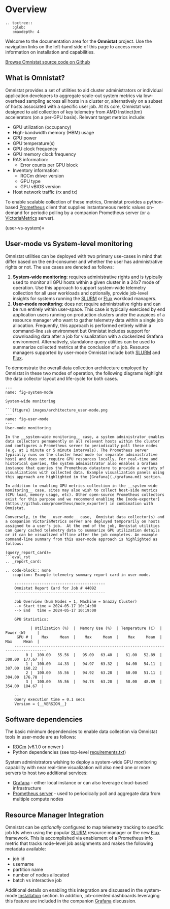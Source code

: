 # Overview

```eval_rst
.. toctree::
   :glob:
   :maxdepth: 4
```

Welcome to the documentation area for the **Omnistat** project.  Use the navigation links on the left-hand side of this page to access more information on installation and capabilities.

[Browse Omnistat source code on Github](https://github.com/AMDResearch/omnistat)

## What is Omnistat?

Omnistat provides a set of utilities to aid cluster administrators or individual application developers to aggregate scale-out system metrics via low-overhead sampling across all hosts in a cluster or, alternatively on a subset of hosts associated with a specific user job. At its core, Omnistat was designed to aid collection of key telemetry from AMD Instinct(tm) accelerators (on a per-GPU basis). Relevant target metrics include:

* GPU utilization (occupancy)
* High-bandwidth memory (HBM) usage
* GPU power
* GPU temperature(s)
* GPU clock frequency
* GPU memory clock frequency
* RAS information:
  * Error counts per GPU block
* Inventory information:
  * ROCm driver version
  * GPU type
  * GPU vBIOS version
* Host network traffic (rx and tx)

To enable scalable collection of these metrics, Omnistat provides a python-based [Prometheus](https://prometheus.io) client that supplies instantaneous metric values on-demand for periodic polling by a companion Prometheus server (or a [VictoriaMetrics](https://github.com/VictoriaMetrics/VictoriaMetrics) server).

(user-vs-system)=
## User-mode vs System-level monitoring 

Omnistat utilities can be deployed with two primary use-cases in mind that differ based on the end-consumer and whether the user has administrative rights or not.  The use cases are denoted as follows:

1. __System-wide monitoring__: requires administrative rights and is typically used to monitor all GPU hosts within a given cluster in a 24x7 mode of operation. Use this approach to support system-wide telemetry collection for all user workloads and optionally, provide job-level insights for systems running the [SLURM](https://slurm.schedmd.com) or [Flux](https://flux-framework.org) workload managers.
1. __User-mode monitoring__: does not require administrative rights and can be run entirely within user-space. This case is typically exercised by end application users running on production clusters under the auspices of a resource manager who want to gather telemetry data within a single job allocation.  Frequently, this approach is performed entirely within a command-line `ssh` environment but Omnistat includes support for downloading data after a job for visualization with a dockerized Grafana environment. Alternatively, standalone query utilities can be used to summarize collected metrics at the conclusion of a job. Resource managers supported by user-mode Omnistat include both [SLURM](https://github.com/SchedMD/slurm) and [Flux](https://flux-framework.org).

To demonstrate the overall data collection architecture employed by Omnistat in these two modes of operation, the following diagrams highlight the data collector layout and life-cycle for both cases.

```{figure} images/architecture_system-mode.png
---
name: fig-system-mode
---
System-wide monitoring

```{figure} images/architecture_user-mode.png
---
name: fig-user-mode
---
User-mode monitoring

In the __system-wide monitoring__ case, a system administrator enables data collectors permanently on all relevant hosts within the cluster and configures a Prometheus server to periodically poll these nodes (e.g. at 1 minute or 5 minute intervals). The Prometheus server typically runs on the cluster head node (or separate administrative host) and does not require GPU resources locally. For real-time and historical queries, the system administrator also enables a Grafana instance that queries the Prometheus datastore to provide a variety of visualizations with collected data. Example visualization panels using this approach are highlighted in the [Grafana](./grafana.md) section.

In addition to enabling GPU metrics collection in the __system-wide monitoring__ case, sites may also wish to collect host-side metrics (CPU load, memory usage, etc). Other open-source Prometheus collectors exist for this purpose and we recommend enabling the [node-exporter](https://github.com/prometheus/node_exporter) in combination with Omnistat.  

Conversely, in the __user-mode__ case,  Omnistat data collector(s) and a companion VictoriaMetrics server are deployed temporarily on hosts assigned to a user's job.  At the end of the job, Omnistat utilities can query cached telemetry data to summarize GPU utilization details or it can be visualized offline after the job completes. An example command-line summary from this user-mode approach is highlighted as follows:

(query_report_card)=
```eval_rst
.. _report_card:

.. code-block:: none
   :caption: Example telemetry summary report card in user-mode.

    ----------------------------------------
    Omnistat Report Card for Job # 44092
    ----------------------------------------

    Job Overview (Num Nodes = 1, Machine = Snazzy Cluster)
    --> Start time = 2024-05-17 10:14:00
    --> End   time = 2024-05-17 10:19:00

    GPU Statistics:

           | Utilization (%)  |  Memory Use (%)  | Temperature (C)  |    Power (W)     |
     GPU # |    Max     Mean  |    Max     Mean  |    Max     Mean  |    Max     Mean  |
    ------------------------------------------------------------------------------------
         0 |  100.00   55.56  |   95.09   63.40  |   61.00   52.89  |  300.00  177.67  |
         1 |  100.00   44.33  |   94.97   63.32  |   64.00   54.11  |  387.00  160.22  |
         2 |  100.00   55.56  |   94.92   63.28  |   60.00   51.11  |  304.00  176.78  |
         3 |  100.00   55.56  |   94.78   63.20  |   58.00   48.89  |  354.00  184.67  |

    --
    Query execution time = 0.1 secs
    Version = {__VERSION__}
```

## Software dependencies

The basic minimum dependencies to enable data collection via Omnistat tools in user-mode are as follows:

* [ROCm](https://rocm.docs.amd.com/en/latest) (v6.1.0 or newer )
* Python dependencies (see top-level [requirements.txt](https://github.com/AMDResearch/omnistat/blob/main/requirements.txt))

System administrators wishing to deploy a system-wide GPU monitoring capability with near real-time visualization will also need one or more servers to host two additional services:

* [Grafana](https://github.com/grafana/grafana) - either local instance or can also leverage cloud-based infrastructure
* [Prometheus server](https://prometheus.io/docs/prometheus/latest/getting_started/) - used to periodically poll and aggregate data from multiple compute nodes


## Resource Manager Integration

Omnistat can be _optionally_ configured to map telemetry tracking to specific job Ids when using the popular [SLURM](https://github.com/SchedMD/slurm) resource manager or the new [Flux](https://flux-framework.org) framework.  This is accomplished via enablement of a Prometheus info metric that tracks node-level job assignments and makes the following metadata available:

* job id
* username
* partition name
* number of nodes allocated
* batch vs interactive job

Additional details on enabling this integration are discussed in the system-mode [Installation](./installation/system-install.md/#slurm-integration) section. In addition, job-oriented dashboards leveraging this feature are included in the companion [Grafana](./grafana.md) discussion.
